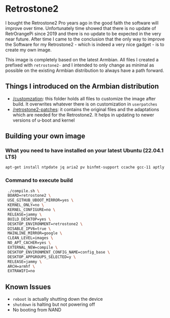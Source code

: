 # Retrostone2
I bought the Retrostone2 Pro years ago in the good faith the software will improve over time. Unfortunately time showed 
that there is no update of RetrOrangePi since 2019 and there is no update to be expected in the very near future.
After time I came to the conclusion that the only way to improve the Software for my Retrostone2 - which is indeed
a very nice gadget - is to create my own image.

This image is completely based on the latest Armbian. All files I created a prefixed with `retrostone2-` and I intended
to only change as minimal as possible on the existing Armbian distribution to always have a path forward.

## Things I introduced on the Armbian distribution
* [/customzation](customization): this folder holds all files to customize the image after build. It overwrites whatever there is on customization in `userpatches`
* [/retrostone2-patches](retrostone2-patches): it contains the original files and the adaptations which are needed for the Retrostone2. It helps in updating to newer versions of u-boot and kernel

## Building your own image
### What you need to have installed on your latest Ubuntu (22.04.1 LTS)
```bash
apt-get install ntpdate jq aria2 pv binfmt-support ccache gcc-11 aptly bison build-essential debian-archive-keyring debian-keyring device-tree-compiler dwarves flex gcc-arm-linux-gnueabi gcc-aarch64-linux-gnu libbison-dev libc6-dev-armhf-cross libcrypto++-dev libelf-dev libfdt-dev libfile-fcntllock-perl libfl-dev liblz4-tool libncurses-dev libpython2.7-dev libssl-dev libusb-1.0-0-dev patchutils pixz pkg-config python3-distutils qemu-user-static swig u-boot-tools uuid-dev zlib1g-dev lib32ncurses-dev lib32stdc++6 libc6-i386 python2 apt-cacher-ng
```

### Command to execute build
```bash
 ./compile.sh \
 BOARD=retrostone2 \
 USE_GITHUB_UBOOT_MIRROR=yes \
 KERNEL_ONLY=no \
 KERNEL_CONFIGURE=no \
 RELEASE=jammy \
 BUILD_DESKTOP=yes \
 DESKTOP_ENVIRONMENT=retrostone2 \
 DISABLE_IPV6=true \
 MAINLINE_MIRROR=google \
 CLEAN_LEVEL=images \
 NO_APT_CACHER=yes \
 EXTERNAL_NEW=compile \
 DESKTOP_ENVIRONMENT_CONFIG_NAME=config_base \
 DESKTOP_APPGROUPS_SELECTED=y \
 RELEASE=jammy \
 ARCH=armhf \
 EXTRAWIFI=no
```

## Known Issues
* `reboot` is actually shutting down the device
* `shutdown` is halting but not powering off
* No booting from NAND
